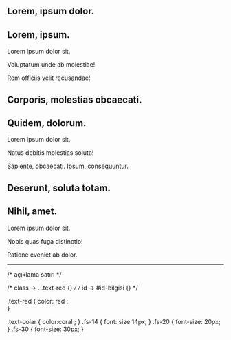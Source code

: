<!DOCTYPE html>
<html lang="tr">
<head>
    <meta charset="UTF-8">
    <meta name="viewport" content="width=device-width, initial-scale=1.0">
    <title>kodluyoruz1</title>
    <link rel="stylesheet" href="css/kodluyoruz1.css">
</head>
<body>
    <article>
        <h1>Lorem, ipsum dolor.</h1>
        <h2>Lorem, ipsum.</h2>
        <p>Lorem ipsum dolor sit.</p>
        <p>Voluptatum unde ab molestiae!</p>
        <p>Rem officiis velit recusandae!</p>
    </article>
    <article class="text-colar">
        <h1 class="fs-30">Corporis, molestias obcaecati.</h1>
        <h2>Quidem, dolorum.</h2>
        <p>Lorem ipsum dolor sit.</p>
        <p>Natus debitis molestias soluta!</p>
        <p>Sapiente, obcaecati. Ipsum, consequuntur.</p>
    </article>
    <article>
        <h1>Deserunt, soluta totam.</h1>
        <h2>Nihil, amet.</h2>
        <p>Lorem ipsum dolor sit.</p>
        <p>Nobis quas fuga distinctio!</p>
        <p>Ratione eveniet ab dolor.</p>
    </article>
   


</body>
</html>

********************************************************************************************************************

/*  açıklama satırı */

/* class -> .  .text-red {} */
/*  id -> #id-bilgisi {} */

.text-red {
     color: red ;  
}

.text-colar { 
     color:coral ;
}
.fs-14 {
     font: size 14px;
}
.fs-20 {
     font-size: 20px;
}
.fs-30 {
     font-size: 30px;
}




